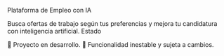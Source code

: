 Plataforma de Empleo con IA

Busca ofertas de trabajo según tus preferencias y mejora tu candidatura con inteligencia artificial.
Estado

🚧 Proyecto en desarrollo.
🔄 Funcionalidad inestable y sujeta a cambios.
